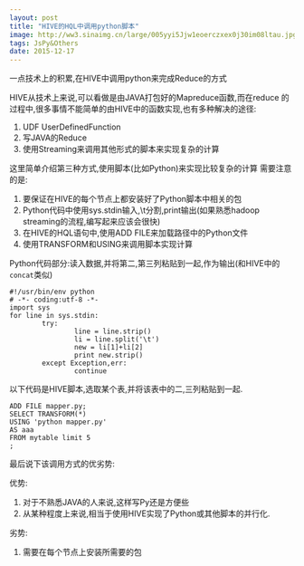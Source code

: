 ```yaml
---
layout: post
title: "HIVE的HQL中调用python脚本"
image: http://ww3.sinaimg.cn/large/005yyi5Jjw1eoerczxex0j30im08ltau.jpg
tags: JsPy&Others
date: 2015-12-17
---
```



一点技术上的积累,在HIVE中调用python来完成Reduce的方式

HIVE从技术上来说,可以看做是由JAVA打包好的Mapreduce函数,而在reduce
的过程中,很多事情不能简单的由HIVE中的函数实现,也有多种解决的途径:

1. UDF UserDefinedFunction
2. 写JAVA的Reduce
3. 使用Streaming来调用其他形式的脚本来实现复杂的计算

这里简单介绍第三种方式,使用脚本(比如Python)来实现比较复杂的计算
需要注意的是:

1. 要保证在HIVE的每个节点上都安装好了Python脚本中相关的包
2. Python代码中使用sys.stdin输入,\t分割,print输出(如果熟悉hadoop streaming的流程,编写起来应该会很快)
3. 在HIVE的HQL语句中,使用ADD FILE来加载路径中的Python文件
4. 使用TRANSFORM和USING来调用脚本实现计算


Python代码部分:读入数据,并将第二,第三列粘贴到一起,作为输出(和HIVE中的`concat`类似)

    #!/usr/bin/env python
    # -*- coding:utf-8 -*-
    import sys
    for line in sys.stdin:
            try:
                    line = line.strip()
                    li = line.split('\t')
                    new = li[1]+li[2]
                    print new.strip()
            except Exception,err:
                    continue


以下代码是HIVE脚本,选取某个表,并将该表中的二,三列粘贴到一起.

    ADD FILE mapper.py;
    SELECT TRANSFORM(*)
    USING 'python mapper.py'
    AS aaa
    FROM mytable limit 5
    ;



最后说下该调用方式的优劣势:

优势:

1. 对于不熟悉JAVA的人来说,这样写Py还是方便些
2. 从某种程度上来说,相当于使用HIVE实现了Python或其他脚本的并行化.

劣势:

1. 需要在每个节点上安装所需要的包
